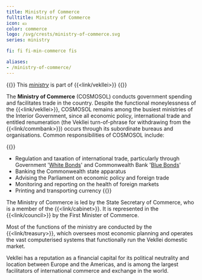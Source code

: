 ```yaml
---
title: Ministry of Commerce
fulltitle: Ministry of Commerce
icon: 💵
color: commerce
logo: /svg/crests/ministry-of-commerce.svg
series: ministry

fi: fi fi-min-commerce fis

aliases:
- /ministry-of-commerce/
---
```

{{<note series>}}
 This *[ministry](/ministries/)* is part of {{<link/vekllei>}}
{{</note>}}

The <span class="fi fi-min-commerce fis"></span> **Ministry of Commerce** (COSMOSOL) conducts government spending and facilitates trade in the country. Despite the functional moneylessness of the {{<link/vekllei>}}, COSMOSOL remains among the busiest ministries of the Interior Government, since all economic policy, international trade and entitled renumeration (the Vekllei turn-of-phrase for withdrawing from the {{<link/commbank>}}) occurs through its subordinate bureaus and organisations. Common responsibilities of COSMOSOL include:

{{<note>}}
* Regulation and taxation of international trade, particularly through Government '[White Bonds](/factbook/society/state/finance/?ref=footer#white-bonds)' and Commonwealth Bank '[Blue Bonds](/factbook/society/state/finance/?ref=footer#blue-bonds)'
* Banking the Commonwealth state apparatus
* Advising the Parliament on economic policy and foreign trade
* Monitoring and reporting on the health of foreign markets
* Printing and transporting currency
{{</note>}}

The Ministry of Commerce is led by the State Secretary of Commerce, who is a member of the {{<link/cabinet>}}. It is represented in the {{<link/council>}} by the First Minister of Commerce.

Most of the functions of the ministry are conducted by the {{<link/treasury>}}, which oversees most economic planning and operates the vast computerised systems that functionally run the Vekllei domestic market.

Vekllei has a reputation as a financial capital for its political neutrality and location between Europe and the Americas, and is among the largest facilitators of international commerce and exchange in the world.
